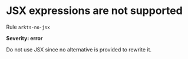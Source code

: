 #  JSX expressions are not supported

Rule ``arkts-no-jsx``

**Severity: error**

Do not use JSX since no alternative is provided to rewrite it.



